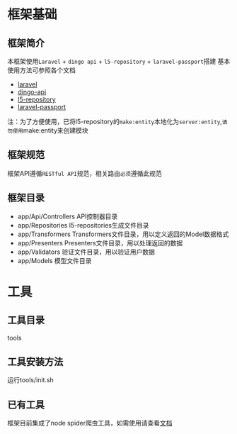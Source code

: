 # 框架基础

## 框架简介
本框架使用`Laravel` + `dingo api` + `l5-repository` + `laravel-passport`搭建
基本使用方法可参照各个文档
  * [laravel](https://www.laravel.com/docs/5.4)
  * [dingo-api](https://github.com/dingo/api/wiki)
  * [l5-repository](https://github.com/andersao/l5-repository)
  * [laravel-passport](https://laravel.com/docs/5.4/passport)

注：为了方便使用，已将l5-repository的`make:entity`本地化为`server:entity`,`请勿使用`make:entity来创建模块

## 框架规范
框架API遵循`RESTful API`规范，相关路由`必须`遵循此规范

## 框架目录
* app/Api/Controllers API控制器目录
* app/Repositories l5-repositories生成文件目录
* app/Transformers Transformers文件目录，用以定义返回的Model数据格式
* app/Presenters Presenters文件目录，用以处理返回的数据
* app/Validators 验证文件目录，用以验证用户数据
* app/Models 模型文件目录

# 工具
## 工具目录
tools
## 工具安装方法
运行tools/init.sh
## 已有工具
框架目前集成了node spider爬虫工具，如需使用请查看[文档](https://github.com/qiutuleng/spider)

